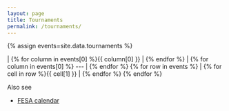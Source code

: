 ```yaml
---
layout: page
title: Tournaments
permalink: /tournaments/
---
```


{% assign events=site.data.tournaments %}

| {% for column in events[0] %}{{ column[0] }} | {% endfor %} 
| {% for column in events[0] %} --- | {% endfor %}
{% for row in events %} | {% for cell in row %}{{ cell[1] }} | {% endfor %}
{% endfor %}

Also see
* [FESA calendar](http://fesashogi.eu/index.php?mid=2)
